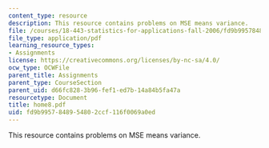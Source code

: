 ```yaml
---
content_type: resource
description: This resource contains problems on MSE means variance.
file: /courses/18-443-statistics-for-applications-fall-2006/fd9b9957848954802ccf116f0069a0ed_home8.pdf
file_type: application/pdf
learning_resource_types:
- Assignments
license: https://creativecommons.org/licenses/by-nc-sa/4.0/
ocw_type: OCWFile
parent_title: Assignments
parent_type: CourseSection
parent_uid: d66fc828-3b96-fef1-ed7b-14a84b5fa47a
resourcetype: Document
title: home8.pdf
uid: fd9b9957-8489-5480-2ccf-116f0069a0ed
---
```

This resource contains problems on MSE means variance.